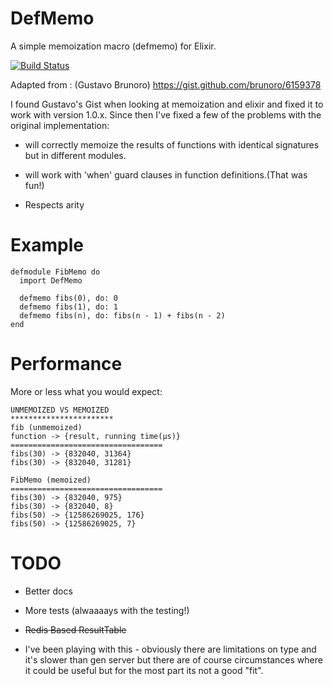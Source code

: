 DefMemo
=======
A simple memoization macro (defmemo) for Elixir.

[![Build Status](https://travis-ci.org/os6sense/DefMemo.svg?branch=master)](https://travis-ci.org/os6sense/DefMemo)

Adapted from : (Gustavo Brunoro) https://gist.github.com/brunoro/6159378

I found Gustavo's Gist when looking at memoization and elixir and fixed it
to work with version 1.0.x. Since then I've fixed a few of the problems with
the original implementation:

- will correctly memoize the results of functions with identical signatures 
  but in different modules.

- will work with 'when' guard clauses in function definitions.(That was fun!) 

- Respects arity

Example
=======

    defmodule FibMemo do
      import DefMemo
         
      defmemo fibs(0), do: 0
      defmemo fibs(1), do: 1
      defmemo fibs(n), do: fibs(n - 1) + fibs(n - 2)
    end

Performance
===========
More or less what you would expect:

    UNMEMOIZED VS MEMOIZED 
    ***********************
    fib (unmemoized)
    function -> {result, running time(μs)}
    ==================================
    fibs(30) -> {832040, 31364}
    fibs(30) -> {832040, 31281}

    FibMemo (memoized)
    ==================================
    fibs(30) -> {832040, 975}
    fibs(30) -> {832040, 8}
    fibs(50) -> {12586269025, 176}
    fibs(50) -> {12586269025, 7}

TODO
====
- Better docs
- More tests (alwaaaays with the testing!)

- ~~Redis Based ResultTable~~
- I've been playing with this - obviously there are limitations on type and it's
  slower than gen server but there are of course circumstances where it could 
  be useful but for the most part its not a good "fit".

